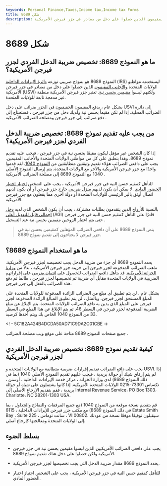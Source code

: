 ```yaml
---
keywords: Personal Finance,Taxes,Income tax,Income tax Forms
title: شكل 8689
description: النموذج 8689 هو نموذج ضريبي يستخدمه المواطنون الأمريكيون والأجانب المقيمون الذين حصلوا على دخل من مصادر في جزر فيرجن الأمريكية.
---
```


# شكل 8689
## ما هو النموذج 8689: تخصيص ضريبة الدخل الفردي لجزر فيرجن الأمريكية؟

النموذج 8689 هو نموذج ضريبي توزعه [دائرة الإيرادات الداخلية](/irs) (IRS) ليستخدمه مواطنو الولايات المتحدة [والأجانب المقيمون](/residentalien) الذين حصلوا على دخل من مصادر في جزر فيرجن الأمريكية (USVI) ولكنهم ليسوا [مقيمين بحسن نية](/bona-fide-foreign-resident). تعتبر جزر فيرجن الأمريكية منطقة غير مدمجة تابعة للولايات المتحدة.

بشكل عام ، يدفع المقيمون الحقيقيون في الجزر ضرائب على دخل USVI إلى دائرة الضرائب المحلية. إذا لم تكن مقيماً بحسن نية ولديك دخل من جزر فيرجن ، فستحتاج إلى دفع ضرائب إلى جزر فيرجن ومصلحة الضرائب الأمريكية .

## من يجب عليه تقديم نموذج 8689: تخصيص ضريبة الدخل الفردي لجزر فيرجن الأمريكية؟

إذا كان الشخص غير مؤهل ليكون مقيمًا بحسن نية في جزر فيرجن ، فيجب عليه تقديم نموذج 8689. وهذا ينطبق على كل من مواطني الولايات المتحدة والأجانب المقيمين. يجب على دافعي الضرائب هؤلاء تقديم وثيقتين متطابقتين من [النموذج 1040](/1040). لقد قدموا واحدًا مع جزر فيرجن الأمريكية والآخر مع الولايات المتحدة. يتم إرسال النموذج الأصلي 1040 مع النموذج 8689 إلى مصلحة الضرائب الأمريكية .

للتأهل كمقيم حسن النية في جزر فيرجن الأمريكية ، يجب على الشخص [اجتياز اختبار الحضور المادي](/physical-presence-test). لا يمكن أن يكون لديهم [منزل ضريبي](/taxhome) خارج جزر فيرجن أو أن يكون لديهم اتصال أوثق بالبر الرئيسي للولايات المتحدة أو دولة أخرى مما يفعلون مع جزر فيرجن الأمريكية.

بالنسبة للأزواج الذين يتقدمون بطلبات مشتركة ، يجب أن يكون الشخص الذي لديه [دخل إجمالي قابل للتعديل أعلى](/agi) (AGI) قادرًا على التأهل كمقيم حسن النية في جزر فيرجن حتى يتم اعتبار الزوجين مقيمين بحسن نية عند التسجيل .

> ينص النموذج 8689 على أن دافعي الضرائب المؤهلين كمقيمين بحسن نية في جزر فيرجن لا يحتاجون إلى تقديم نموذج 8689.

>

## ما هو استخدام النموذج 8689؟

يحدد النموذج 8689 أي جزء من ضريبة الدخل يجب تخصيصه لجزر فيرجن الأمريكية. تذهب الضرائب المدفوعة لجزر فيرجن إلى خزينة جزر فيرجن الأمريكية ، بدلاً من [وزارة الخزانة الأمريكية](/ustreasury). قد يتأهل دافعو الضرائب للحصول على [ائتمان ضريبي](/taxcredit) على إقراراتهم الضريبية في الولايات المتحدة مقابل أي ضريبة تم تخصيصها لجزر فيرجن ، طالما تم دفع هذه الضرائب بالفعل إلى جزر فيرجن.

بشكل عام ، لن يتم تطبيق أي مبلغ من الضرائب الزائدة المدفوعة للولايات المتحدة على المبلغ المستحق لجزر فيرجن. وبالمثل ، لن يتم تطبيق المبالغ الزائدة المدفوعة لجزر فيرجن على المبلغ الذي يدين به دافع الضرائب للولايات المتحدة. يتم الإبلاغ عن مبلغ الضريبة المدفوعة لجزر فيرجن في السطر 46. ثم يتم الإبلاغ عن هذا المبلغ في السطر 33 من النموذج 1040 الخاص بك ويتم أخذها كرصيد.

<! - 5C182A424B4DCDA50AD71C9DA2C01CBE ->

جميع صفحات النموذج 8689 متاحة على موقع ويب مصلحة الضرائب .

## كيفية تقديم نموذج 8689: تخصيص ضريبة الدخل الفردي لجزر فيرجن الأمريكية

يجب على دافع الضرائب تقديم إقرارات ضريبية متطابقة مع الولايات المتحدة و USVI. إذا لم يتم إرفاق شيك أو حوالة بريدية ، فيجب عليهم تقديم النموذج الأصلي 1040 (بما في ذلك النموذج 8689) لدى وزارة الخزانة ، مركز خدمة الإيرادات الداخلية ، أوستن ، تكساس 73301-0215 الولايات المتحدة الأمريكية. إذا كانوا يشتملون على شيك أو حوالة بريدية ، فقم بتقديم الإرجاع الأصلي إلى Internal Revenue Service، PO Box 1303، Charlotte، NC 28201-1303 USA.

قم بتقديم نسخة موقعة من النموذج 1040 (مع جميع المرفقات والنماذج والجداول ، بما في ذلك النموذج 8689) مع مكتب جزر فيرجن للإيرادات الداخلية ، 6115 Estate Smith Bay ، Suite 225 ، سانت توماس ، VI 00802. سيقبلون توقيعًا موقعًا نسخة من عودتك إلى الولايات المتحدة ومعالجتها كإرجاع أصلي.

## يسلط الضوء

- يجب على دافعي الضرائب الأمريكيين الذين ليسوا مقيمين بحسن نية في جزر فيرجن الأمريكية ولكن حصلوا على دخل هناك تقديم نموذج 8689.

- يحدد النموذج 8689 مقدار ضريبة الدخل التي يجب تخصيصها لجزر فيرجن الأمريكية.

- للتأهل كمقيم حسن النية في جزر فيرجن الأمريكية ، يجب على الشخص اجتياز اختبار الحضور المادي.


